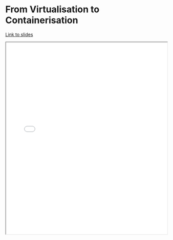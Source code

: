# From Virtualisation to Containerisation

[Link to slides](lectures/1_4_containers.html)

<iframe
  src="lectures/1_4_containers.html"
  style="width:100%; height:600px;"
></iframe>
